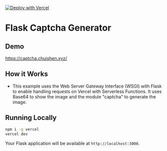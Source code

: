 [![Deploy with Vercel](https://vercel.com/button)](https://vercel.com/new/clone?repository-url=https%3A%2F%2Fgithub.com%2FLafcadia%2Fflask-captcha-generator)

# Flask Captcha Generator

## Demo

https://captcha.chuishen.xyz/

## How it Works
- This example uses the Web Server Gateway Interface (WSGI) with Flask to enable handling requests on Vercel with Serverless Functions. It uses Base64 to show the image and the module "captcha" to generate the image.

## Running Locally

```bash
npm i -g vercel
vercel dev
```

Your Flask application will be available at `http://localhost:3000`.
